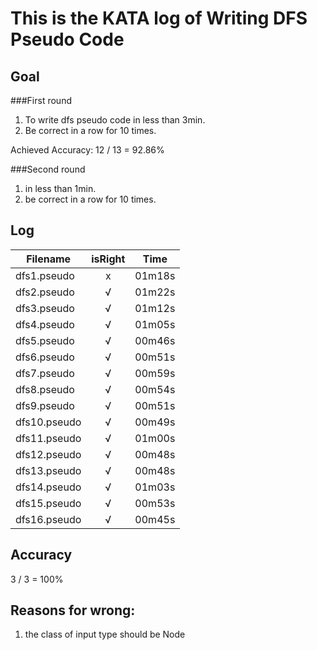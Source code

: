 # This is the KATA log of Writing DFS Pseudo Code  

## Goal
  
###First round  
  
1. To write dfs pseudo code in less than 3min.
2. Be correct in a row for 10 times.  
  
Achieved
Accuracy: 12 / 13 = 92.86%

###Second round

1. in less than 1min.
2. be correct in a row for 10 times.  
  
## Log
  
| Filename           | isRight    | Time |
| ------------------ |:----------:|:----:|
| dfs1.pseudo        |x           |01m18s|
| dfs2.pseudo        |√           |01m22s|
| dfs3.pseudo        |√           |01m12s|
| dfs4.pseudo        |√           |01m05s|
| dfs5.pseudo        |√           |00m46s|
| dfs6.pseudo        |√           |00m51s|
| dfs7.pseudo        |√           |00m59s|
| dfs8.pseudo        |√           |00m54s|
| dfs9.pseudo        |√           |00m51s|
| dfs10.pseudo       |√           |00m49s|
| dfs11.pseudo       |√           |01m00s|
| dfs12.pseudo       |√           |00m48s|
| dfs13.pseudo       |√           |00m48s|
| dfs14.pseudo       |√           |01m03s|
| dfs15.pseudo       |√           |00m53s|
| dfs16.pseudo       |√           |00m45s|
  
## Accuracy  
  
3 / 3 = 100%
  
## Reasons for wrong:  
  
1. the class of input type should be Node
